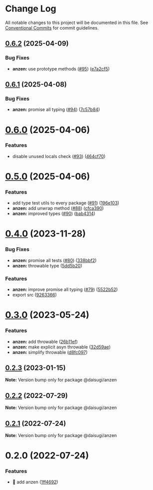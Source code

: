 # Change Log

All notable changes to this project will be documented in this file.
See [Conventional Commits](https://conventionalcommits.org) for commit guidelines.

## [0.6.2](https://github.com/daisugiland/daisugi/compare/@daisugi/anzen@0.6.1...@daisugi/anzen@0.6.2) (2025-04-09)

### Bug Fixes

* **anzen:** use prototype methods ([#95](https://github.com/daisugiland/daisugi/issues/95)) ([e7a2cf5](https://github.com/daisugiland/daisugi/commit/e7a2cf5d1f2accc12bb5d4a2d2c1767a392b5d4f))

## [0.6.1](https://github.com/daisugiland/daisugi/compare/@daisugi/anzen@0.6.0...@daisugi/anzen@0.6.1) (2025-04-08)

### Bug Fixes

* **anzen:** promise all typing ([#94](https://github.com/daisugiland/daisugi/issues/94)) ([7c57b84](https://github.com/daisugiland/daisugi/commit/7c57b8447fb686490cb078dc7201e05b667ca2b9))

# [0.6.0](https://github.com/daisugiland/daisugi/compare/@daisugi/anzen@0.5.0...@daisugi/anzen@0.6.0) (2025-04-06)

### Features

* disable unused locals check ([#93](https://github.com/daisugiland/daisugi/issues/93)) ([464cf70](https://github.com/daisugiland/daisugi/commit/464cf70676e8e0c261d89f620c62b853af54c389))

# [0.5.0](https://github.com/daisugiland/daisugi/compare/@daisugi/anzen@0.4.0...@daisugi/anzen@0.5.0) (2025-04-06)

### Features

* add type test utils to every package ([#91](https://github.com/daisugiland/daisugi/issues/91)) ([196e103](https://github.com/daisugiland/daisugi/commit/196e103a6a4a28f840bbaa487c9777a68c63196b))
* **anzen:** add unwrap method ([#88](https://github.com/daisugiland/daisugi/issues/88)) ([cfca390](https://github.com/daisugiland/daisugi/commit/cfca3901af457c4df14e55411fb02c508fa965ca))
* **anzen:** improved types ([#90](https://github.com/daisugiland/daisugi/issues/90)) ([bab4314](https://github.com/daisugiland/daisugi/commit/bab43140a3ed607167dd89680985384b28ee52ce))

# [0.4.0](https://github.com/daisugiland/daisugi/compare/@daisugi/anzen@0.3.0...@daisugi/anzen@0.4.0) (2023-11-28)

### Bug Fixes

* **anzen:** promise all tests ([#80](https://github.com/daisugiland/daisugi/issues/80)) ([338bbf2](https://github.com/daisugiland/daisugi/commit/338bbf214d8d4b03c55a5b7f0e1e7462514916a9))
* **anzen:** throwable type ([5dd5b20](https://github.com/daisugiland/daisugi/commit/5dd5b20f72d4da27d08954a59468be043dd43a55))

### Features

* **anzen:** improve promise all typing ([#79](https://github.com/daisugiland/daisugi/issues/79)) ([5522b52](https://github.com/daisugiland/daisugi/commit/5522b52738f099b9bdbabf6499c843a6a032b26e))
* export src ([9263366](https://github.com/daisugiland/daisugi/commit/9263366f21e753c3edf34234f5833aff611538f5))

# [0.3.0](https://github.com/daisugiland/daisugi/compare/@daisugi/anzen@0.2.3...@daisugi/anzen@0.3.0) (2023-05-24)

### Features

* **anzen:** add throwable ([26b11ef](https://github.com/daisugiland/daisugi/commit/26b11ef74cfd8a71161f9f77aa333244d4dd99cc))
* **anzen:** make explicit asyn throwable ([32d59ae](https://github.com/daisugiland/daisugi/commit/32d59ae9910731afe1aed7c2037bfc5036bccb65))
* **anzen:** simplify throwable ([d8fc097](https://github.com/daisugiland/daisugi/commit/d8fc09754d6253ca985611fa7e0586071230588a))

## [0.2.3](https://github.com/daisugiland/daisugi/compare/@daisugi/anzen@0.2.2...@daisugi/anzen@0.2.3) (2023-01-15)

**Note:** Version bump only for package @daisugi/anzen

## [0.2.2](https://github.com/daisugiland/daisugi/compare/@daisugi/anzen@0.2.1...@daisugi/anzen@0.2.2) (2022-07-29)

**Note:** Version bump only for package @daisugi/anzen

## [0.2.1](https://github.com/daisugiland/daisugi/compare/@daisugi/anzen@0.2.0...@daisugi/anzen@0.2.1) (2022-07-24)

**Note:** Version bump only for package @daisugi/anzen

# 0.2.0 (2022-07-24)

### Features

* :construction_worker: add anzen ([1ff4692](https://github.com/daisugiland/daisugi/commit/1ff4692704b5729f1c01265039525bbf9cbff8d6))

